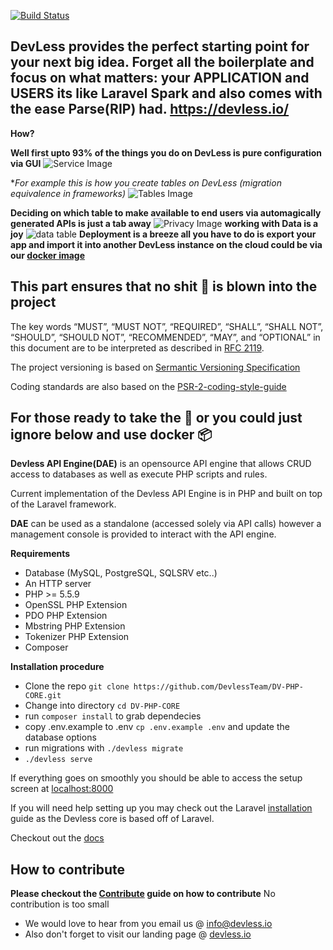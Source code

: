 [![Build Status](https://api.travis-ci.org/DevlessTeam/DV-PHP-CORE.svg?branch=master)](https://travis-ci.org/DevlessTeam/DV-PHP-CORE)
 
## DevLess provides the perfect starting point for your next big idea. Forget all the boilerplate and focus on what matters: your APPLICATION and USERS its like Laravel Spark and also comes with the ease Parse(RIP) had. https://devless.io/

**How?**

**Well first upto 93% of the things you do on DevLess is pure configuration via GUI**
![Service Image](https://lh4.googleusercontent.com/ssUMl_QR7_qaGpuhOvVxdhEeEqPM0MweolufUz8w56j6T_TlV1q0ZE-N_fiPgMhVMjBQoYzQ=w1280-h726-rw)

**For example this is how you create tables on DevLess (migration equivalence in frameworks)*
![Tables Image](https://lh3.googleusercontent.com/6_IpS783QOLpeuMEVlyyfRZ5RCueD8VotIETooefjB0se2wPyiHWRrvCL-L3VycWtmUqnj2F=w1280-h726-rw)

**Deciding on which table to make  available to end users via automagically generated APIs is just a tab away**
![Privacy Image](https://lh6.googleusercontent.com/TaBPRv_e2yygiofMHq7Klir_9I0drAVRfEJqmYpFqq1qXBJ4Q2ewAGjoamOOFtbQsYMaVzjQ=w1280-h726-rw)
 **working with Data is a joy**
 ![data table](https://lh6.googleusercontent.com/haCxBXnLcnc6xucPbaDKAx_-AofC0NO1A4xgkdmgYxtL39NkfSCnGBzlfKOWousSUHJZ1OIt=w1280-h726-rw)
**Deployment is a breeze all you have to do is export your app and import it into another DevLess instance on the cloud could be via our [docker image](https://hub.docker.com/r/eddymens/devless/)**

## This part ensures that no shit 💩 is blown into the project
The key words “MUST”, “MUST NOT”, “REQUIRED”, “SHALL”, “SHALL NOT”, “SHOULD”, “SHOULD NOT”, “RECOMMENDED”, “MAY”, and “OPTIONAL” in this document are to be interpreted as described in [RFC 2119](https://tools.ietf.org/html/rfc2119).

The project versioning is based on [Sermantic Versioning Specification](http://semver.org/)

Coding standards are also based on the [PSR-2-coding-style-guide](https://github.com/php-fig/fig-standards/blob/master/accepted/PSR-2-coding-style-guide.md)

## For those ready to take the 💊 or you could just ignore below and use docker 📦
**Devless API Engine(DAE)** is an opensource API engine that allows CRUD access to databases as well as execute PHP scripts and rules. 

Current implementation of the Devless API Engine is in PHP and built on top of the Laravel framework. 

**DAE** can be used as a standalone (accessed solely via API calls) however a management console is provided to interact with the API engine.



**Requirements**
* Database (MySQL, PostgreSQL, SQLSRV etc..)
* An HTTP server
* PHP >= 5.5.9
* OpenSSL PHP Extension
* PDO PHP Extension
* Mbstring PHP Extension
* Tokenizer PHP Extension
* Composer

**Installation procedure**
* Clone the repo `git clone https://github.com/DevlessTeam/DV-PHP-CORE.git` 
* Change into directory `cd DV-PHP-CORE`
* run `composer install` to grab dependecies
* copy .env.example to .env `cp .env.example .env` and update the database options
* run migrations with `./devless migrate`
* `./devless serve`

If everything goes on smoothly you should be able to access the setup screen at [localhost:8000](http://localhost:8000)

If you will need help setting up you may check out the Laravel [installation](https://laravel.com/docs/5.1) guide as the Devless core is based off of Laravel. 

Checkout out the [docs](https://docs.devless.io)

## How to contribute 
**Please checkout the [Contribute](https://guides.github.com/activities/contributing-to-open-source/) guide on how to contribute**
No contribution is too small 

* We would love to hear from  you email us @ <info@devless.io>
* Also don't forget to visit our landing page @ [devless.io](https://devless.io)
